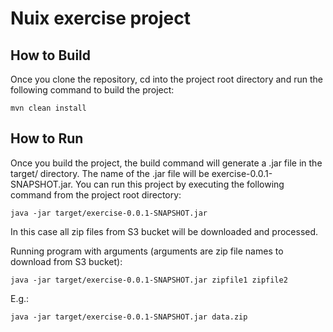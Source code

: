 # Nuix exercise project

## How to Build
Once you clone the repository, cd into the project root directory and run the following command to build the project:
```
mvn clean install
```

## How to Run
Once you build the project, the build command will generate a .jar file in the target/ directory. The name of the .jar file will be exercise-0.0.1-SNAPSHOT.jar. You can run this project by executing the following command from the project root directory:
```
java -jar target/exercise-0.0.1-SNAPSHOT.jar
```

In this case all zip files from S3 bucket will be downloaded and processed.

Running program with arguments (arguments are zip file names to download from S3 bucket):
```
java -jar target/exercise-0.0.1-SNAPSHOT.jar zipfile1 zipfile2
```
E.g.:
```
java -jar target/exercise-0.0.1-SNAPSHOT.jar data.zip
```